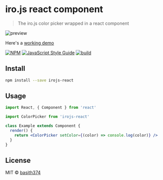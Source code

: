 # iro.js react component

> The iro.js color picker wrapped in a react component

![preview](http://assets.basithkunimal.com/color-picker.gif)

Here's a [working demo](http://color-picker.basithkunimal.com/)

[![NPM](https://img.shields.io/npm/v/irojs-react.svg)](https://www.npmjs.com/package/irojs-react) [![JavaScript Style Guide](https://img.shields.io/badge/code_style-standard-brightgreen.svg)](https://standardjs.com) [![build](https://github.com/basith374/irojs-react/actions/workflows/main.yml/badge.svg)](https://github.com/basith374/irojs-react/actions/workflows/main.yml)

## Install

```bash
npm install --save irojs-react
```

## Usage

```jsx
import React, { Component } from 'react'

import ColorPicker from 'irojs-react'

class Example extends Component {
  render() {
    return <ColorPicker setColor={(color) => console.log(color)} />
  }
}
```

## License

MIT © [basith374](https://github.com/basith374)
